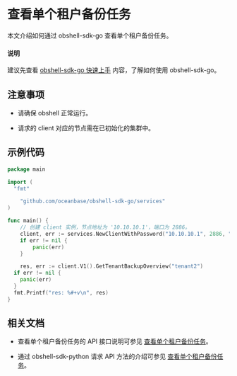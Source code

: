 # 查看单个租户备份任务

本文介绍如何通过 obshell-sdk-go 查看单个租户备份任务。

<main id="notice" type='explain'>
  <h4>说明</h4>
  <p>建议先查看 <a href='../100.quickstart-of-go.md'>obshell-sdk-go 快速上手</a> 内容，了解如何使用 obshell-sdk-go。</p>
</main>

## 注意事项

* 请确保 obshell 正常运行。

* 请求的 client 对应的节点需在已初始化的集群中。

## 示例代码

```go
package main

import (
  "fmt"

    "github.com/oceanbase/obshell-sdk-go/services"
)

func main() {
    // 创建 client 实例，节点地址为 '10.10.10.1'，端口为 2886。
    client, err := services.NewClientWithPassword("10.10.10.1", 2886, "****")
    if err != nil {
        panic(err)
    }

    res, err := client.V1().GetTenantBackupOverview("tenant2")
  if err != nil {
    panic(err)
  }
  fmt.Printf("res: %#+v\n", res)
}
```

## 相关文档

* 查看单个租户备份任务的 API 接口说明可参见 [查看单个租户备份任务](../../../400.obshell-api-reference/600.backup-management/700.view-individual-tenant-backup-tasks.md)。

* 通过 obshell-sdk-python 请求 API 方法的介绍可参见 [查看单个租户备份任务](../../100.python/600.backup-management/700.view-individual-tenant-backup-tasks-of-python.md)。
